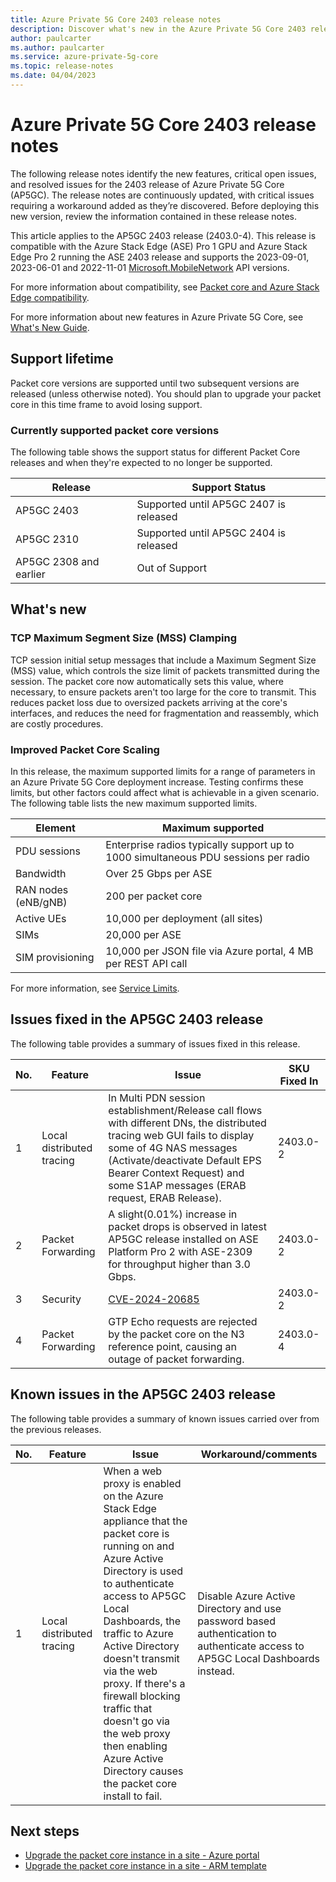 ```yaml
---
title: Azure Private 5G Core 2403 release notes
description: Discover what's new in the Azure Private 5G Core 2403 release.
author: paulcarter
ms.author: paulcarter
ms.service: azure-private-5g-core
ms.topic: release-notes
ms.date: 04/04/2023
---
```


# Azure Private 5G Core 2403 release notes

The following release notes identify the new features, critical open issues, and resolved issues for the 2403 release of Azure Private 5G Core (AP5GC). The release notes are continuously updated, with critical issues requiring a workaround added as they’re discovered. Before deploying this new version, review the information contained in these release notes.

This article applies to the AP5GC 2403 release (2403.0-4). This release is compatible with the Azure Stack Edge (ASE) Pro 1 GPU and Azure Stack Edge Pro 2 running the ASE 2403 release and supports the 2023-09-01, 2023-06-01 and 2022-11-01 [Microsoft.MobileNetwork](/rest/api/mobilenetwork) API versions. 

For more information about compatibility, see [Packet core and Azure Stack Edge compatibility](azure-stack-edge-packet-core-compatibility.md). 

For more information about new features in Azure Private 5G Core, see [What's New Guide](whats-new.md).

## Support lifetime

Packet core versions are supported until two subsequent versions are released (unless otherwise noted). You should plan to upgrade your packet core in this time frame to avoid losing support.

### Currently supported packet core versions
The following table shows the support status for different Packet Core releases and when they're expected to no longer be supported.

| Release | Support Status |
|---------|----------------|
| AP5GC 2403 | Supported until AP5GC 2407 is released |
| AP5GC 2310 | Supported until AP5GC 2404 is released |
| AP5GC 2308 and earlier | Out of Support |

## What's new

### TCP Maximum Segment Size (MSS) Clamping

TCP session initial setup messages that include a Maximum Segment Size (MSS) value, which controls the size limit of packets transmitted during the session. The packet core now automatically sets this value, where necessary, to ensure packets aren't too large for the core to transmit. This reduces packet loss due to oversized packets arriving at the core's interfaces, and reduces the need for fragmentation and reassembly, which are costly procedures.

### Improved Packet Core Scaling 

In this release, the maximum supported limits for a range of parameters in an Azure Private 5G Core deployment increase. Testing confirms these limits, but other factors could affect what is achievable in a given scenario. 
The following table lists the new maximum supported limits.

| Element                | Maximum supported |
|------------------------|-------------------|
| PDU sessions           | Enterprise radios typically support up to 1000 simultaneous PDU sessions per radio |
| Bandwidth              | Over 25 Gbps per ASE |
| RAN nodes (eNB/gNB)    | 200 per packet core |
| Active UEs             | 10,000 per deployment (all sites) |
| SIMs                   | 20,000 per ASE |
| SIM provisioning       | 10,000 per JSON file via Azure portal, 4 MB per REST API call  |

For more information, see [Service Limits](azure-stack-edge-virtual-machine-sizing.md#service-limits).

## Issues fixed in the AP5GC 2403 release

The following table provides a summary of issues fixed in this release.

  |No.  |Feature  | Issue |  SKU Fixed In |
  |-----|---------|-------|---------------|
  | 1 | Local distributed tracing | In Multi PDN session establishment/Release call flows with different DNs, the distributed tracing web GUI fails to display some of 4G NAS messages (Activate/deactivate Default EPS Bearer Context Request) and some S1AP messages (ERAB request, ERAB Release). | 2403.0-2 |
  | 2 | Packet Forwarding | A slight(0.01%) increase in packet drops is observed in latest AP5GC release installed on ASE Platform Pro 2 with ASE-2309 for throughput higher than 3.0 Gbps. | 2403.0-2 |
  | 3 | Security | [CVE-2024-20685](https://msrc.microsoft.com/update-guide/vulnerability/CVE-2024-20685) | 2403.0-2 |
  | 4 | Packet Forwarding | GTP Echo requests are rejected by the packet core on the N3 reference point, causing an outage of packet forwarding. | 2403.0-4 |

## Known issues in the AP5GC 2403 release
<!--**TO BE UPDATED**>
  |No.  |Feature  | Issue | Workaround/comments |
  |-----|-----|-----|
  | 1 |  |  |  |
<-->

The following table provides a summary of known issues carried over from the previous releases.

  |No.  |Feature  | Issue | Workaround/comments |
  |-----|-----|-----|-----|
  | 1 | Local distributed tracing | When a web proxy is enabled on the Azure Stack Edge appliance that the packet core is running on and Azure Active Directory is used to authenticate access to AP5GC Local Dashboards, the traffic to Azure Active Directory doesn't transmit via the web proxy. If there's a firewall blocking traffic that doesn't go via the web proxy then enabling Azure Active Directory causes the packet core install to fail. | Disable Azure Active Directory and use password based authentication to authenticate access to AP5GC Local Dashboards instead. |

## Next steps

- [Upgrade the packet core instance in a site - Azure portal](upgrade-packet-core-azure-portal.md)
- [Upgrade the packet core instance in a site - ARM template](upgrade-packet-core-arm-template.md)
